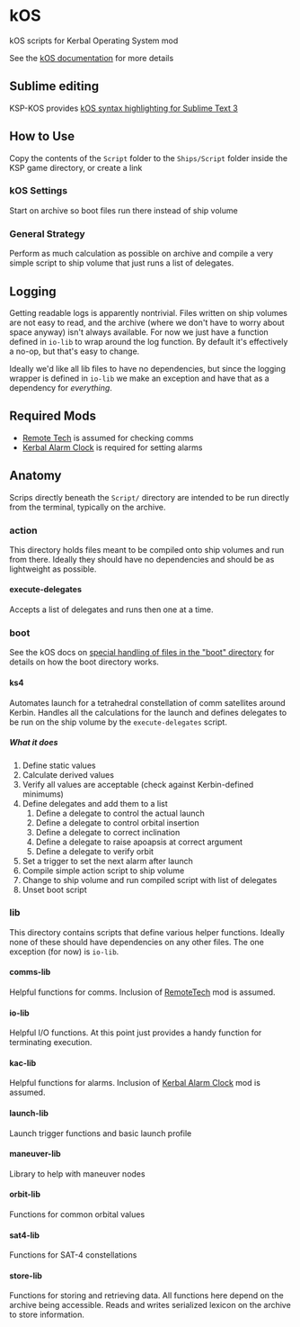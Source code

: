 # kOS
kOS scripts for Kerbal Operating System mod

See the [kOS documentation](https://ksp-kos.github.io/KOS/) for more details

## Sublime editing
KSP-KOS provides [kOS syntax highlighting for Sublime Text 3](https://github.com/KSP-KOS/EditorTools/tree/develop/SublimeText3)

## How to Use
Copy the contents of the `Script` folder to the `Ships/Script` folder inside the KSP game directory, or create a link

### kOS Settings
Start on archive so boot files run there instead of ship volume

### General Strategy
Perform as much calculation as possible on archive and compile a very simple script to ship volume that just runs a list of delegates.

## Logging
Getting readable logs is apparently nontrivial. Files written on ship volumes are not easy to read, and the archive (where we don't have to worry about space anyway) isn't always available. For now we just have a function defined in `io-lib` to wrap around the log function. By default it's effectively a no-op, but that's easy to change.

Ideally we'd like all lib files to have no dependencies, but since the logging wrapper is defined in `io-lib` we make an exception and have that as a dependency for _everything_.

## Required Mods
- [Remote Tech](http://remotetechnologiesgroup.github.io/RemoteTech/) is assumed for checking comms
- [Kerbal Alarm Clock](https://forum.kerbalspaceprogram.com/index.php?/topic/22809-14x-kerbal-alarm-clock-v3900-mar-17/) is required for setting alarms

## Anatomy
Scrips directly beneath the `Script/` directory are intended to be run directly from the terminal, typically on the archive.

### action
This directory holds files meant to be compiled onto ship volumes and run from there.
Ideally they should have no dependencies and should be as lightweight as possible.

#### execute-delegates
Accepts a list of delegates and runs then one at a time.

### boot
See the kOS docs on [special handling of files in the "boot" directory](https://ksp-kos.github.io/KOS/general/volumes.html#special-handling-of-files-in-the-boot-directory) for details on how the boot directory works.

#### ks4
Automates launch for a tetrahedral constellation of comm satellites around Kerbin.
Handles all the calculations for the launch and defines delegates to be run on the ship volume by the `execute-delegates` script.

##### What it does
1. Define static values
2. Calculate derived values
3. Verify all values are acceptable (check against Kerbin-defined minimums)
4. Define delegates and add them to a list
    1. Define a delegate to control the actual launch
    2. Define a delegate to control orbital insertion
    3. Define a delegate to correct inclination
    4. Define a delegate to raise apoapsis at correct argument
    5. Define a delegate to verify orbit
5. Set a trigger to set the next alarm after launch
6. Compile simple action script to ship volume
7. Change to ship volume and run compiled script with list of delegates
8. Unset boot script

### lib
This directory contains scripts that define various helper functions.
Ideally none of these should have dependencies on any other files.
The one exception (for now) is `io-lib`.

#### comms-lib
Helpful functions for comms.
Inclusion of [RemoteTech](http://remotetechnologiesgroup.github.io/RemoteTech/) mod is assumed.

#### io-lib
Helpful I/O functions.
At this point just provides a handy function for terminating execution.

#### kac-lib
Helpful functions for alarms.
Inclusion of [Kerbal Alarm Clock](https://forum.kerbalspaceprogram.com/index.php?/topic/22809-16x-kerbal-alarm-clock-v31000-dec-31/) mod is assumed.

#### launch-lib
Launch trigger functions and basic launch profile

#### maneuver-lib
Library to help with maneuver nodes

#### orbit-lib
Functions for common orbital values

#### sat4-lib
Functions for SAT-4 constellations

#### store-lib
Functions for storing and retrieving data.
All functions here depend on the archive being accessible.
Reads and writes serialized lexicon on the archive to store information.
